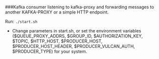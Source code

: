 ###Kafka consumer listening to kafka-proxy and forwarding messages to another KAFKA-PROXY or a simple HTTP endpoint.

Run: `./start.sh`

* Change parameters in start.sh, or set the environment variables ($QUEUE_PROXY_ADDRS, $GROUP_ID, $AUTHORIZATION_KEY, $TOPIC, $HTTP_HOST, $PRODUCER_HOST, $PRODUCER_HOST_HEADER, $PRODUCER_VULCAN_AUTH, $PRODUCER_TYPE) for your system.
